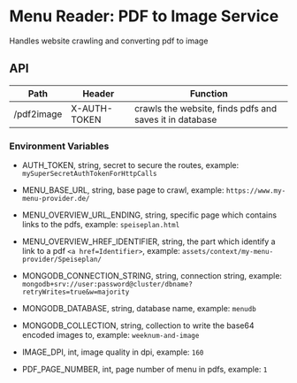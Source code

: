 # Menu Reader: PDF to Image Service

Handles website crawling and converting pdf to image 

## API
| Path          | Header       | Function                                                |
|---------------|--------------|---------------------------------------------------------|
| /pdf2image    | X-AUTH-TOKEN | crawls the website, finds pdfs and saves it in database |

### Environment Variables 
    
- AUTH_TOKEN, string, secret to secure the routes, example: `mySuperSecretAuthTokenForHttpCalls`

- MENU_BASE_URL, string, base page to crawl, example: `https://www.my-menu-provider.de/`

- MENU_OVERVIEW_URL_ENDING, string, specific page which contains links to the pdfs, example: `speiseplan.html`

- MENU_OVERVIEW_HREF_IDENTIFIER, string, the part which identify a link to a pdf `<a href=Identifier>`, example: `assets/context/my-menu-provider/Speiseplan/`

- MONGODB_CONNECTION_STRING, string, connection string, example: `mongodb+srv://user:password@cluster/dbname?retryWrites=true&w=majority`

- MONGODB_DATABASE, string, database name, example: `menudb`

- MONGODB_COLLECTION, string, collection to write the base64 encoded images to, example: `weeknum-and-image`

- IMAGE_DPI, int, image quality in dpi, example: `160`

- PDF_PAGE_NUMBER, int, page number of menu in pdfs, example: `1`
